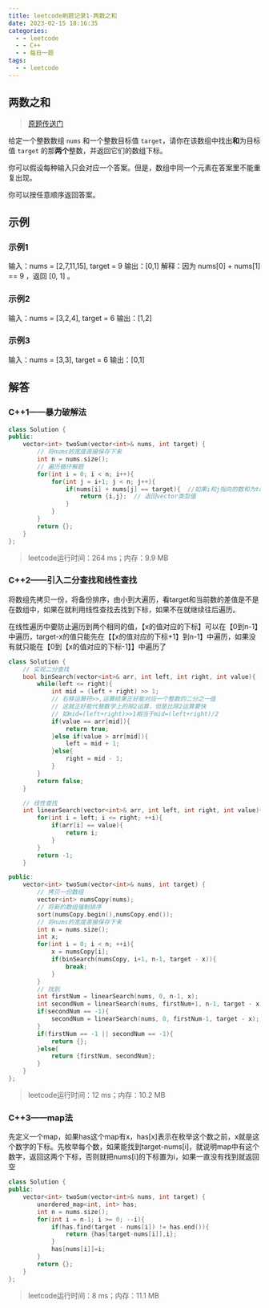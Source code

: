 ```yaml
---
title: leetcode刷题记录1-两数之和
date: 2023-02-15 18:16:35
categories:
  - - leetcode
  - - C++
  - - 每日一题
tags:
  - - leetcode
---
```


## 两数之和

>  [原题传送门](https://leetcode.cn/problems/two-sum/description/)

给定一个整数数组 `nums` 和一个整数目标值 `target`，请你在该数组中找出**和**为目标值 `target`  的那**两个**整数，并返回它们的数组下标。

你可以假设每种输入只会对应一个答案。但是，数组中同一个元素在答案里不能重复出现。

你可以按任意顺序返回答案。

## 示例

### 示例1

输入：nums = [2,7,11,15], target = 9
输出：[0,1]
解释：因为 nums[0] + nums[1] == 9 ，返回 [0, 1] 。

### 示例2

输入：nums = [3,2,4], target = 6
输出：[1,2]

### 示例3

输入：nums = [3,3], target = 6
输出：[0,1]

## 解答

### C++1——暴力破解法

```c++
class Solution {
public:
    vector<int> twoSum(vector<int>& nums, int target) {
        // 将nums的宽度直接保存下来
        int n = nums.size();
        // 遍历循环解题
        for(int i = 0; i < n; i++){
            for(int j = i+1; j < n; j++){
                if(nums[i] + nums[j] == target){  //如果i和j指向的数和为target就是答案 
                    return {i,j};  // 返回vector类型值
                }
            }
        }
        return {};
    }
};
```
> leetcode运行时间：264 ms；内存：9.9 MB

### C++2——引入二分查找和线性查找

将数组先拷贝一份，将备份排序，由小到大遍历，看target和当前数的差值是不是在数组中，如果在就利用线性查找去找到下标，如果不在就继续往后遍历。

在线性遍历中要防止遍历到两个相同的值，【x的值对应的下标】可以在【0到n-1】中遍历，target-x的值只能先在【【x的值对应的下标+1】到n-1】中遍历，如果没有就只能在【0到【x的值对应的下标-1】】中遍历了

```c++
class Solution {
    // 实现二分查找
    bool binSearch(vector<int>& arr, int left, int right, int value){
        while(left <= right){
            int mid = (left + right) >> 1;
            // 右移运算符>>,运算结果正好能对应一个整数的二分之一值
            // 这就正好能代替数学上的除2运算，但是比除2运算要快
            // 如mid=(left+right)>>1相当于mid=(left+right)/2
            if(value == arr[mid]){
                return true;
            }else if(value > arr[mid]){
                left = mid + 1;
            }else{
                right = mid - 1;
            }
        }
        return false;
    }

    // 线性查找
    int linearSearch(vector<int>& arr, int left, int right, int value){
        for(int i = left; i <= right; ++i){
            if(arr[i] == value){
                return i;
            }
        }
        return -1;
    }

public:
    vector<int> twoSum(vector<int>& nums, int target) {
        // 拷贝一份数组
        vector<int> numsCopy(nums);
        // 将新的数组强制排序
        sort(numsCopy.begin(),numsCopy.end());
        // 将nums的宽度直接保存下来
        int n = nums.size();
        int x;
        for(int i = 0; i < n; ++i){
            x = numsCopy[i];
            if(binSearch(numsCopy, i+1, n-1, target - x)){
                break;
            }
        }
        // 找到
        int firstNum = linearSearch(nums, 0, n-1, x);
        int secondNum = linearSearch(nums, firstNum+1, n-1, target - x);
        if(secondNum == -1){
            secondNum = linearSearch(nums, 0, firstNum-1, target - x);
        }
        if(firstNum == -1 || secondNum == -1){
            return {};
        }else{
            return {firstNum, secondNum};
        }
    }
};
```

> leetcode运行时间：12 ms；内存：10.2 MB

### C++3——map法

先定义一个map，如果has这个map有x，has[x]表示在枚举这个数之前，x就是这个数字的下标。先枚举每个数，如果能找到target-nums[i]，就说明map中有这个数字，返回这两个下标，否则就把nums[i]的下标置为i，如果一直没有找到就返回空

```c++
class Solution {
public:
    vector<int> twoSum(vector<int>& nums, int target) {
        unordered_map<int, int> has;
        int n = nums.size();
        for(int i = n-1; i >= 0; --i){
            if(has.find(target - nums[i]) != has.end()){
                return {has[target-nums[i]],i};
            }
            has[nums[i]]=i;
        }
        return {};
    }
};
```

> leetcode运行时间：8 ms；内存：11.1 MB